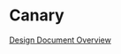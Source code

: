 # Canary

[Design Document Overview](https://leeds365-my.sharepoint.com/:b:/g/personal/sc20of_leeds_ac_uk/EcHfarOnYsNHjO0K2hA1bhkBeG5ViuYviia8hr4dAy7sjg?e=eXjpc0)
